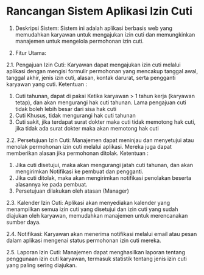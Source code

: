 # Rancangan Sistem Aplikasi Izin Cuti

1. Deskripsi Sistem:
Sistem ini adalah aplikasi berbasis web yang memudahkan karyawan untuk mengajukan izin cuti dan memungkinkan manajemen untuk mengelola permohonan izin cuti.

2. Fitur Utama:

2.1. Pengajuan Izin Cuti: Karyawan dapat mengajukan izin cuti melalui aplikasi dengan mengisi formulir permohonan yang mencakup tanggal awal, tanggal akhir, jenis izin cuti, alasan, kontak darurat, serta pengganti karyawan yang cuti.
Ketentuan : 
1.	Cuti tahunan, dapat di pakai Ketika karyawan > 1 tahun kerja (karyawan tetap), dan akan mengurangi hak cuti tahunan. Lama pengajuan cuti tidak boleh lebih besar dari sisa hak cuti
2.	Cuti Khusus, tidak mengurangi hak cuti tahunan
3.	Cuti sakit, jika terdapat surat dokter maka cuti tidak memotong hak cuti, jika tidak ada surat dokter maka akan memotong hak cuti 

2.2. Persetujuan Izin Cuti: Manajemen dapat meninjau dan menyetujui atau menolak permohonan izin cuti melalui aplikasi. Mereka juga dapat memberikan alasan jika permohonan ditolak.
Ketentuan : 
1.	Jika cuti disetujui, maka akan mengurangi jatah cuti tahunan, dan akan mengirimkan Notifikasi ke pembuat dan pengganti.
2.	Jika cuti ditolak, maka akan mengirimkan notifikasi penolakan beserta alasannya ke pada pembuat.
3.	Persetujuan dilakukan oleh atasan (Manager)

2.3. Kalender Izin Cuti: Aplikasi akan menyediakan kalender yang menampilkan semua izin cuti yang disetujui dan izin cuti yang sudah diajukan oleh karyawan, memudahkan manajemen untuk merencanakan sumber daya.

2.4. Notifikasi: Karyawan akan menerima notifikasi melalui email atau pesan dalam aplikasi mengenai status permohonan izin cuti mereka.

2.5. Laporan Izin Cuti: Manajemen dapat menghasilkan laporan tentang penggunaan izin cuti karyawan, termasuk statistik tentang jenis izin cuti yang paling sering diajukan.
